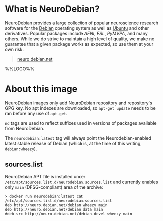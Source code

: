 # What is NeuroDebian?

NeuroDebian provides a large collection of popular neuroscience research
software for the [Debian](http://www.debian.org) operating system as well as
[Ubuntu](http://www.ubuntu.com) and other derivatives. Popular packages include
*AFNI*, *FSL*, *PyMVPA*, and many others. While we do strive to maintain a high
level of quality, we make no guarantee that a given package works as expected,
so use them at your own risk.

> [neuro.debian.net](http://neuro.debian.net/)

%%LOGO%%

# About this image

NeuroDebian images only add NeuroDebian repository and repository's GPG key. No
apt indexes are downloaded, so `apt-get update` needs to be ran before any use
of `apt-get`.

`nd` tags are used to reflect suffixes used in versions of packages available
from NeuroDebian.

The `neurodebian:latest` tag will always point the Neurodebian-enabled latest
stable release of Debian (which is, at the time of this writing,
`debian:wheezy`).

## sources.list

NeuroDebian APT file is installed under
`/etc/apt/sources.list.d/neurodebian.sources.list` and currently enables only
`main` (DFSG-compliant) area of the archive:

    > docker run neurodebian:latest cat /etc/apt/sources.list.d/neurodebian.sources.list
    deb http://neuro.debian.net/debian wheezy main
    deb http://neuro.debian.net/debian data main
    #deb-src http://neuro.debian.net/debian-devel wheezy main
